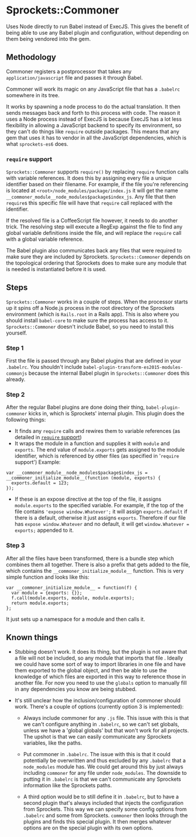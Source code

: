 # Sprockets::Commoner

Uses Node directly to run Babel instead of ExecJS. This gives the benefit of being able to use any Babel plugin and configuration, without depending on them being vendored into the gem.

## Methodology

Commoner registers a postprocessor that takes any `application/javascript` file and passes it through Babel.

Commoner will work its magic on any JavaScript file that has a `.babelrc` somewhere in its tree.

It works by spawning a node process to do the actual translation. It then sends messages back and forth to this process with code. The reason it uses a Node process instead of ExecJS is because ExecJS has a lot less flexibility in allowing a JavaScript backend to specify its environment, so they can't do things like `require` outside packages. This means that any gem that uses it has to vendor in all the JavaScript dependencies, which is what `sprockets-es6` does.

### `require` support

`Sprockets::Commoner` supports `require()` by replacing `require` function calls with variable references. It does this by assigning every file a unique identifier based on their filename. For example, if the file you're referencing is located at `<root>/node_modules/package/index.js` it will get the name `__commoner_module__node_modules$package$index_js`. Any file that then `require`s this specific file will have that `require` call replaced with the identifier.

If the resolved file is a CoffeeScript file however, it needs to do another trick. The resolving step will execute a RegExp against the file to find any global variable definitions inside the file, and will replace the `require` call with a global variable reference.

The Babel plugin also communicates back any files that were required to make sure they are included by Sprockets. `Sprockets::Commoner` depends on the topological ordering that Sprockets does to make sure any module that is needed is instantiated before it is used.

## Steps

`Sprockets::Commoner` works in a couple of steps. When the processor starts up it spins off a Node.js process in the root directory of the Sprockets environment (which is `Rails.root` in a Rails app). This is also where you should install `babel-core` to make sure the process has access to it. `Sprockets::Commoner` doesn't include Babel, so you need to install this yourself.

### Step 1

First the file is passed through any Babel plugins that are defined in your `.babelrc`. You shouldn't include `babel-plugin-transform-es2015-modules-commonjs` because the  internal Babel plugin in `Sprockets::Commoner` does this already.

### Step 2

After the regular Babel plugins are done doing their thing, `babel-plugin-commoner` kicks in, which is Sprockets' internal plugin. This plugin does the following things:

* It finds any `require` calls and rewires them to variable references (as detailed in [`require` support](#require-support))
* It wraps the module in a function and supplies it with `module` and `exports`. The end value of `module.exports` gets assigned to the module identifier, which is referenced by other files (as specified in '`require` support') Example:

```
var __commoner_module__node_modules$package$index_js = __commoner_initialize_module__(function (module, exports) {
  exports.default = 123;
});
```
* If these is an expose directive at the top of the file, it assigns `module.exports` to the specified variable. For example, if the top of the file contains `'expose window.Whatever';` it will assign `exports.default` if there is a default, otherwise it just assigns `exports`. Therefore if our file has `expose window.Whatever` and no default, it will get `window.Whatever = exports;` appended to it.

### Step 3

After all the files have been transformed, there is a bundle step which combines them all together. There is also a prefix that gets added to the file, which contains the `__commoner_initialize_module__` function. This is very simple function and looks like this:

```
var __commoner_initialize_module__ = function(f) {
  var module = {exports: {}};
  f.call(module.exports, module, module.exports);
  return module.exports;
};
```

It just sets up a namespace for a module and then calls it.


## Known things

* Stubbing doesn't work. It does its thing, but the plugin is not aware that a file will not be included, so any module that imports that file . Ideally we could have some sort of way to import libraries in one file and have them exported to the global object, and then be able to use the knowledge of which files are exported in this way to reference those in another file. For now you need to use the `globals` option to manually fill in any dependencies you know are being stubbed.

* It's still unclear how the inclusion/configuration of commoner should work. There's a couple of options (currently option 3 is implemented):

  * Always include commoner for any `.js` file. This issue with this is that we can't configure anything in `.babelrc`, so we can't set globals, unless we have a 'global globals' but that won't work for all projects. The upshot is that we can easily communicate any Sprockets variables, like the paths.

  * Put commoner in `.babelrc`. The issue with this is that it could potentially be overwritten and thus excluded by any `.babelrc` that a `node_modules` module has. We could get around this by just always including `commoner` for any file under `node_modules`. The downside to putting it in `.babelrc` is that we can't communicate any Sprockets information like the Sprockets paths.

  * A third option would be to still define it in `.babelrc`, but to have a second plugin that's always included that injects the configuration from Sprockets. This way we can specify some config options from `.babelrc` and some from Sprockets. `commoner` then looks through the plugins and finds this special plugin. It then merges whatever options are on the special plugin with its own options.

